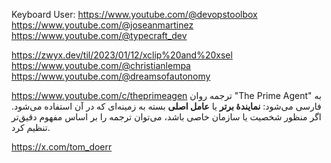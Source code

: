 Keyboard User:
https://www.youtube.com/@devopstoolbox
https://www.youtube.com/@joseanmartinez
https://www.youtube.com/@typecraft_dev

https://zwyx.dev/til/2023/01/12/xclip%20and%20xsel
https://www.youtube.com/@christianlempa
https://www.youtube.com/@dreamsofautonomy


https://www.youtube.com/c/theprimeagen
ترجمه روان "The Prime Agent" به فارسی می‌شود: **نمایندهٔ برتر** یا **عامل اصلی** بسته به زمینه‌ای که در آن استفاده می‌شود. اگر منظور شخصیت یا سازمان خاصی باشد، می‌توان ترجمه را بر اساس مفهوم دقیق‌تر تنظیم کرد.


https://x.com/tom_doerr
